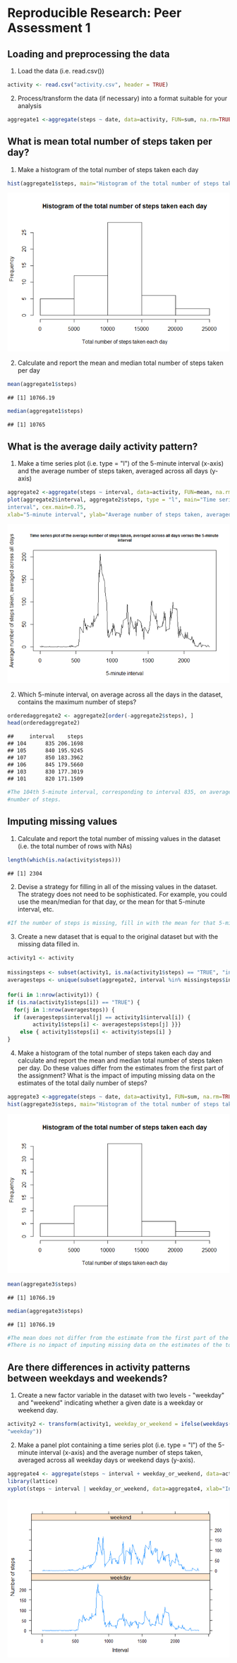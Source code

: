# Reproducible Research: Peer Assessment 1

## Loading and preprocessing the data

1. Load the data (i.e. read.csv())

```r
activity <- read.csv("activity.csv", header = TRUE)
```

2. Process/transform the data (if necessary) into a format suitable for your analysis

```r
aggregate1 <-aggregate(steps ~ date, data=activity, FUN=sum, na.rm=TRUE)
```

## What is mean total number of steps taken per day?

1. Make a histogram of the total number of steps taken each day

```r
hist(aggregate1$steps, main="Histogram of the total number of steps taken each day", xlab="Total number of steps taken each day")
```

![](PA1_template_files/figure-html/unnamed-chunk-3-1.png) 

2. Calculate and report the mean and median total number of steps taken per day

```r
mean(aggregate1$steps)
```

```
## [1] 10766.19
```

```r
median(aggregate1$steps)
```

```
## [1] 10765
```

## What is the average daily activity pattern?

1. Make a time series plot (i.e. type = "l") of the 5-minute interval (x-axis) and the average number of steps taken, averaged across all days (y-axis)

```r
aggregate2 <-aggregate(steps ~ interval, data=activity, FUN=mean, na.rm=TRUE)
plot(aggregate2$interval, aggregate2$steps, type = "l", main="Time series plot of the average number of steps taken, averaged across all days versus the 5-minute 
interval", cex.main=0.75, 
xlab="5-minute interval", ylab="Average number of steps taken, averaged across all days")
```

![](PA1_template_files/figure-html/unnamed-chunk-5-1.png) 

2. Which 5-minute interval, on average across all the days in the dataset, contains the maximum number of steps?

```r
orderedaggregate2 <- aggregate2[order(-aggregate2$steps), ]
head(orderedaggregate2)
```

```
##     interval    steps
## 104      835 206.1698
## 105      840 195.9245
## 107      850 183.3962
## 106      845 179.5660
## 103      830 177.3019
## 101      820 171.1509
```

```r
#The 104th 5-minute interval, corresponding to interval 835, on average across all the days in the dataset, contains the maximum
#number of steps.
```

## Imputing missing values

1. Calculate and report the total number of missing values in the dataset (i.e. the total number of rows with NAs)

```r
length(which(is.na(activity$steps)))
```

```
## [1] 2304
```

2. Devise a strategy for filling in all of the missing values in the dataset. The strategy does not need to be sophisticated. For example, you could use the 
mean/median for that day, or the mean for that 5-minute interval, etc.

```r
#If the number of steps is missing, fill in with the mean for that 5-minute interval.
```

3. Create a new dataset that is equal to the original dataset but with the missing data filled in.

```r
activity1 <- activity

missingsteps <- subset(activity1, is.na(activity1$steps) == "TRUE", "interval")
averagesteps <- unique(subset(aggregate2, interval %in% missingsteps$interval))

for(i in 1:nrow(activity1)) {
if (is.na(activity1$steps[i]) == "TRUE") {
  for(j in 1:nrow(averagesteps)) {
  if (averagesteps$interval[j] == activity1$interval[i]) {
		activity1$steps[i] <- averagesteps$steps[j] }}}
	else { activity1$steps[i] <- activity$steps[i] }
}
```

4. Make a histogram of the total number of steps taken each day and calculate and report the mean and median total number of steps taken per day. Do these values 
differ from the estimates from the first part of the assignment? What is the impact of imputing missing data on the estimates of the total daily number of steps?

```r
aggregate3 <-aggregate(steps ~ date, data=activity1, FUN=sum, na.rm=TRUE)
hist(aggregate3$steps, main="Histogram of the total number of steps taken each day", xlab="Total number of steps taken each day")
```

![](PA1_template_files/figure-html/unnamed-chunk-10-1.png) 

```r
mean(aggregate3$steps)
```

```
## [1] 10766.19
```

```r
median(aggregate3$steps)
```

```
## [1] 10766.19
```

```r
#The mean does not differ from the estimate from the first part of the assignment, but the median does.
#There is no impact of imputing missing data on the estimates of the total daily number of steps, as the mean is exactly the same.
```

## Are there differences in activity patterns between weekdays and weekends?

1. Create a new factor variable in the dataset with two levels - "weekday" and "weekend" indicating whether a given date is a weekday or weekend day.

```r
activity2 <- transform(activity1, weekday_or_weekend = ifelse(weekdays(as.Date(as.character(activity1$date), "%Y-%m-%d")) %in% c('Sunday','Saturday'), "weekend", 
"weekday"))
```

2. Make a panel plot containing a time series plot (i.e. type = "l") of the 5-minute interval (x-axis) and the average number of steps taken, averaged across all 
weekday days or weekend days (y-axis).

```r
aggregate4 <- aggregate(steps ~ interval + weekday_or_weekend, data=activity2, FUN=mean, na.rm=TRUE)
library(lattice)
xyplot(steps ~ interval | weekday_or_weekend, data=aggregate4, xlab="Interval", ylab="Number of steps", layout=c(1, 2), type="l")
```

![](PA1_template_files/figure-html/unnamed-chunk-12-1.png) 
